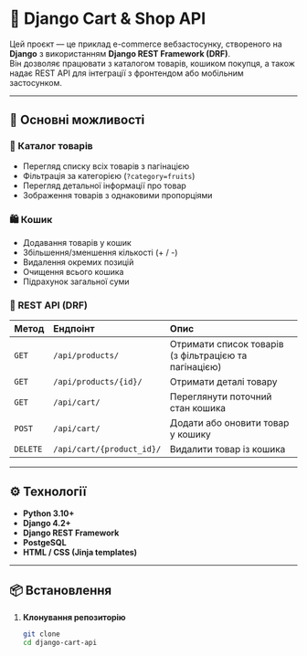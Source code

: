 # 🛒 Django Cart & Shop API

Цей проєкт — це приклад e-commerce вебзастосунку, створеного на **Django** з використанням **Django REST Framework (DRF)**.  
Він дозволяє працювати з каталогом товарів, кошиком покупця, а також надає REST API для інтеграції з фронтендом або мобільним застосунком.

---

## 🚀 Основні можливості

### 🏬 Каталог товарів
- Перегляд списку всіх товарів з пагінацією
- Фільтрація за категорією (`?category=fruits`)
- Перегляд детальної інформації про товар
- Зображення товарів з однаковими пропорціями

### 🛍️ Кошик
- Додавання товарів у кошик
- Збільшення/зменшення кількості (+ / -)
- Видалення окремих позицій
- Очищення всього кошика
- Підрахунок загальної суми

### 🔗 REST API (DRF)
| Метод | Ендпоінт | Опис |
|:------|:----------|:-----|
| `GET` | `/api/products/` | Отримати список товарів (з фільтрацією та пагінацією) |
| `GET` | `/api/products/{id}/` | Отримати деталі товару |
| `GET` | `/api/cart/` | Переглянути поточний стан кошика |
| `POST` | `/api/cart/` | Додати або оновити товар у кошику |
| `DELETE` | `/api/cart/{product_id}/` | Видалити товар із кошика |

---

## ⚙️ Технології

- **Python 3.10+**
- **Django 4.2+**
- **Django REST Framework**
- **PostgeSQL**
- **HTML / CSS (Jinja templates)**

---

## 📦 Встановлення

1. **Клонування репозиторію**
   ```bash
   git clone 
   cd django-cart-api
